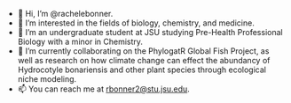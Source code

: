 - 👋 Hi, I’m @rachelebonner.
- 👀 I’m interested in the fields of biology, chemistry, and medicine.
- 🌱 I’m an undergraduate student at JSU studying Pre-Health Professional Biology with a minor in Chemistry.
- 💞️ I’m currently collaborating on the PhylogatR Global Fish Project, as well as research on how climate change can effect the abundancy of Hydrocotyle bonariensis and other plant species through ecological niche modeling.
- 📫 You can reach me at rbonner2@stu.jsu.edu.

<!---
rachelebonner/rachelebonner is a ✨ special ✨ repository because its `README.md` (this file) appears on your GitHub profile.
You can click the Preview link to take a look at your changes.
--->
